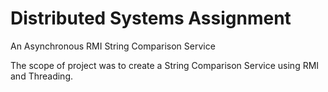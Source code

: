 # Distributed Systems Assignment
An Asynchronous RMI String Comparison Service

The scope of project was to create a String Comparison Service using RMI and Threading. 

